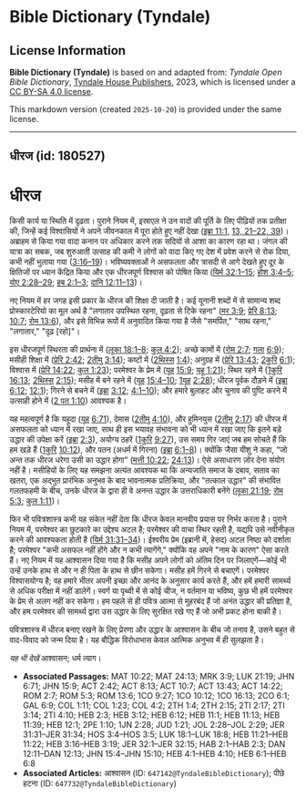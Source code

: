 # Bible Dictionary (Tyndale)

## License Information

**Bible Dictionary (Tyndale)** is based on and adapted from: _Tyndale Open Bible Dictionary_, [Tyndale House Publishers](https://tyndaleopenresources.com/), 2023, which is licensed under a [CC BY-SA 4.0 license](https://creativecommons.org/licenses/by-sa/4.0/legalcode.en).

This markdown version (created `2025-10-20`) is provided under the same license.



--------------------------------

## धीरज (id: 180527)

धीरज
====

किसी कार्य या स्थिति में दृढ़ता। पुराने नियम में, इस्राएल ने उन वादों की पूर्ति के लिए पीढ़ियों तक प्रतीक्षा की, जिन्हें कई विश्वासियों ने अपने जीवनकाल में पूरा होते हुए नहीं देखा ([इब्रा 11:1,](https://ref.ly/Heb11:1) [13, 21–22, 39](https://ref.ly/Heb11:1,Heb11:13,Heb11:21-Heb11:22,Heb11:39))। अब्राहम से किया गया वादा कनान पर अधिकार करने तक सदियों से आशा का कारण रहा था। जंगल की यात्रा का सबक, जब शुरुआती उत्साह की कमी ने लोगों को वादा किए गए देश में प्रवेश करने से रोक दिया, कभी नहीं भुलाया गया ([3:16–19](https://ref.ly/Heb3:16-Heb3:19))। भविष्यवक्ताओं ने असफलता और त्रासदी से आगे देखते हुए दूर के क्षितिजों पर ध्यान केंद्रित किया और एक धीरजपूर्ण विश्वास को पोषित किया ([यिर्म 32:1–15](https://ref.ly/Jer32:1-Jer32:15); [होश 3:4–5](https://ref.ly/Hos3:4-Hos3:5); [योए 2:28–29](https://ref.ly/Joel2:28-Joel2:29); [हब 2:1–3](https://ref.ly/Hab2:1-Hab2:3); [दानि 12:11–13](https://ref.ly/Dan12:11-Dan12:13))।

नए नियम में हर जगह इसी प्रकार के धीरज की शिक्षा दी जाती है। कई यूनानी शब्दों में से सामान्य शब्द प्रोस्कारटेरियो का मूल अर्थ है "लगातार उपस्थित रहना, दृढ़ता से टिके रहना" ([मर 3:9](https://ref.ly/Mark3:9); [प्रेरि 8:13](https://ref.ly/Acts8:13); [10:7](https://ref.ly/Acts10:7); [रोम 13:6](https://ref.ly/Rom13:6)), और इसे विभिन्न रूपों में अनुवादित किया गया है जैसे "समर्पित," "साथ रहना," "लगातार," "दृढ़ \[रहो]"।

इस धीरजपूर्ण स्थिरता की प्रार्थना में ([लूका 18:1–8](https://ref.ly/Luke18:1-Luke18:8); [कुल 4:2](https://ref.ly/Col4:2)); अच्छे कामों में ([रोम 2:7](https://ref.ly/Rom2:7); [गला](https://ref.ly/Gal6:9) [6:9](https://ref.ly/Gal6:9)); मसीही शिक्षा में ([प्रेरि 2:42](https://ref.ly/Acts2:42); [2](https://ref.ly/2Tim3:14)[तीमु](https://ref.ly/2Tim3:14) [3:14](https://ref.ly/2Tim3:14)); कष्टों में ([2](https://ref.ly/2Thess1:4)[थिस्स](https://ref.ly/2Thess1:4) [1:4](https://ref.ly/2Thess1:4)); अनुग्रह में ([प्रेरि 13:43](https://ref.ly/Acts13:43); [2](https://ref.ly/2Cor6:1)[कुरि](https://ref.ly/2Cor6:1) [6:1](https://ref.ly/2Cor6:1)); विश्वास में ([प्रेरि 14:22](https://ref.ly/Acts14:22); [कुल 1:23](https://ref.ly/Col1:23)); परमेश्वर के प्रेम में ([यूह](https://ref.ly/John15:9) [15:9](https://ref.ly/John15:9); [यहू 1:21](https://ref.ly/Jude1:21)); स्थिर रहने में ([1](https://ref.ly/1Cor16:13)[कुरि](https://ref.ly/1Cor16:13) [16:13](https://ref.ly/1Cor16:13); [2](https://ref.ly/2Thess2:15)[थिस्स](https://ref.ly/2Thess2:15) [2:15](https://ref.ly/2Thess2:15)); मसीह में बने रहने में ([यूह](https://ref.ly/John15:9) [15:4–10](https://ref.ly/John15:4-John15:10); [1](https://ref.ly/1John2:28)[यूह](https://ref.ly/John15:9) [2:28](https://ref.ly/1John2:28)); धीरज पूर्वक दौड़ने में ([इब्रा](https://ref.ly/Heb6:12) [6:12](https://ref.ly/Heb6:12); [12:1](https://ref.ly/Heb12:1)); गिरने से बचने में ([इब्रा](https://ref.ly/Heb6:12) [3:12](https://ref.ly/Heb3:12); [4:1–10](https://ref.ly/Heb4:1-Heb4:10)); और हमारे बुलाहट और चुनाव की पुष्टि करने में उत्साही होने में ([2 पत 1:10](https://ref.ly/2Pet1:10)) आवश्यक है।

यह महत्वपूर्ण है कि यहूदा ([यूह](https://ref.ly/John6:71) [6:71](https://ref.ly/John6:71)), देमास ([2](https://ref.ly/2Tim4:10)[तीमु](https://ref.ly/2Tim4:10) [4:10](https://ref.ly/2Tim4:10)), और हुमिनयुस ([2](https://ref.ly/2Tim2:17)[तीमु](https://ref.ly/2Tim4:10) [2:17](https://ref.ly/2Tim2:17)) की धीरज में असफलता को ध्यान में रखा जाए, साथ ही इस भयावह संभावना को भी ध्यान में रखा जाए कि इतने बड़े उद्धार की उपेक्षा करें ([इब्रा](https://ref.ly/Heb2:3) [2:3](https://ref.ly/Heb2:3)), अयोग्य ठहरें ([1](https://ref.ly/1Cor9:27)[कुरि](https://ref.ly/1Cor9:27) [9:27](https://ref.ly/1Cor9:27)), उस समय गिर जाएं जब हम सोचते हैं कि हम खड़े हैं ([1](https://ref.ly/1Cor10:12)[कुरि](https://ref.ly/1Cor9:27) [10:12](https://ref.ly/1Cor10:12)), और पतन (अधर्म में गिरना) ([इब्रा](https://ref.ly/Heb6:1-Heb6:8) [6:1–8](https://ref.ly/Heb6:1-Heb6:8))। क्योंकि जैसा यीशु ने कहा, “जो अन्त तक धीरज धरेगा उसी का उद्धार होगा” ([मत्ती 10:22](https://ref.ly/Matt10:22); [24:13](https://ref.ly/Matt24:13))। ऐसे असाधारण ज़ोर देना संयोग नहीं है। मसीहियों के लिए यह समझना अत्यंत आवश्यक था कि अन्यजाति समाज के दबाव, सताव का खतरा, एक अद्भुत प्रारंभिक अनुभव के बाद भावनात्मक प्रतिक्रिया, और "तत्काल उद्धार" की संभावित गलतफहमी के बीच, उनके धीरज के द्वारा ही वे अनन्त उद्धार के उत्तराधिकारी बनेंगे ([लूका 21:19](https://ref.ly/Luke21:19); [रोम 5:3](https://ref.ly/Rom5:3); [कुल 1:11](https://ref.ly/Col1:11))।

फिर भी पवित्रशास्त्र कभी यह संकेत नहीं देता कि धीरज केवल मानवीय प्रयास पर निर्भर करता है। पुराने नियम में, परमेश्वर का छुटकारे का उद्देश्य अटल है; परमेश्वर की वाचा स्थिर रहती है, यद्यपि उसे नवीनीकृत करने की आवश्यकता होती है ([यिर्म 31:31–34](https://ref.ly/Jer31:31-Jer31:34))। ईश्वरीय प्रेम (इब्रानी में, हेसद) अटल निष्ठा को दर्शाता है; परमेश्वर "कभी असफल नहीं होंगे और न कभी त्यागेंगे," क्योंकि वह अपने "नाम के कारण" ऐसा करते हैं। नए नियम में यह आश्वासन दिया गया है कि मसीह अपने लोगों को अंतिम दिन पर जिलाएगें—कोई भी उन्हें उनके हाथ से और न ही पिता के हाथ से छीन सकेगा। मसीह हमें गिरने से बचाएगें। परमेश्वर विश्वासयोग्य है; वह हमारे भीतर अपनी इच्छा और आनंद के अनुसार कार्य करते हैं, और हमें हमारी सामर्थ्य से अधिक परीक्षा में नहीं डालेगें। स्वर्ग या पृथ्वी में से कोई चीज, न वर्तमान या भविष्य, कुछ भी हमें परमेश्वर के प्रेम से अलग नहीं कर सकेगा। हम पहले से ही पवित्र आत्मा से मुहरबंद हैं जो अनंत उद्धार की प्रतिज्ञा है, और हम परमेश्वर की सामर्थ्य द्वारा उस उद्धार के लिए सुरक्षित रखे गए हैं जो अभी प्रकट होना बाकी है।

पवित्रशास्त्र में धीरज बनाए रखने के लिए प्रेरणा और उद्धार के आश्वासन के बीच जो तनाव है, उसने बहुत से वाद\-विवाद को जन्म दिया है। यह बौद्धिक विरोधाभास केवल आत्मिक अनुभव में ही सुलझता है।

*यह भी देखें* आश्वासन; धर्म त्याग।

* **Associated Passages:** MAT 10:22; MAT 24:13; MRK 3:9; LUK 21:19; JHN 6:71; JHN 15:9; ACT 2:42; ACT 8:13; ACT 10:7; ACT 13:43; ACT 14:22; ROM 2:7; ROM 5:3; ROM 13:6; 1CO 9:27; 1CO 10:12; 1CO 16:13; 2CO 6:1; GAL 6:9; COL 1:11; COL 1:23; COL 4:2; 2TH 1:4; 2TH 2:15; 2TI 2:17; 2TI 3:14; 2TI 4:10; HEB 2:3; HEB 3:12; HEB 6:12; HEB 11:1; HEB 11:13; HEB 11:39; HEB 12:1; 2PE 1:10; 1JN 2:28; JUD 1:21; JOL 2:28–JOL 2:29; JER 31:31–JER 31:34; HOS 3:4–HOS 3:5; LUK 18:1–LUK 18:8; HEB 11:21–HEB 11:22; HEB 3:16–HEB 3:19; JER 32:1–JER 32:15; HAB 2:1–HAB 2:3; DAN 12:11–DAN 12:13; JHN 15:4–JHN 15:10; HEB 4:1–HEB 4:10; HEB 6:1–HEB 6:8
* **Associated Articles:** आश्वासन (ID: `647142@TyndaleBibleDictionary`); पीछे हटना (ID: `647732@TyndaleBibleDictionary`)

